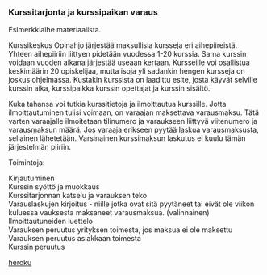 ### Kurssitarjonta ja kurssipaikan varaus

Esimerkkiaihe materiaalista.  
  
Kurssikeskus Opinahjo järjestää maksullisia kursseja eri aihepiireistä. Yhteen aihepiiriin liittyen pidetään vuodessa 1-20 kurssia. Sama kurssin voidaan vuoden aikana järjestää useaan kertaan. Kursseille voi osallistua keskimäärin 20 opiskelijaa, mutta isoja yli sadankin hengen kursseja on joskus ohjelmassa. Kustakin kurssista on laadittu esite, josta käyvät selville kurssin aika, kurssipaikka kurssin opettajat ja kurssin sisältö.  
  
Kuka tahansa voi tutkia kurssitietoja ja ilmoittautua kurssille. Jotta ilmoittautuminen tulisi voimaan, on varaajan maksettava varausmaksu. Tätä varten varaajalle ilmoitetaan tilinumero ja varaukseen liittyvä viitenumero ja varausmaksun määrä. Jos varaaja erikseen pyytää laskua varausmaksusta, sellainen lähetetään. Varsinainen kurssimaksun laskutus ei kuulu tämän järjestelmän piiriin.  
  
Toimintoja:  
  
Kirjautuminen  
Kurssin syöttö ja muokkaus  
Kurssitarjonnan katselu ja varauksen teko  
Varauslaskujen kirjoitus - niille jotka ovat sitä pyytäneet tai eivät ole viikon kuluessa vauksesta maksaneet varausmaksua. (valinnainen)  
Ilmoittautuneiden luettelo  
Varauksen peruutus yrityksen toimesta, jos maksua ei ole maksettu  
Varauksen peruutus asiakkaan toimesta  
Kurssin peruutus  
  
[heroku](https://tsoha-kurssitarjonta-ja-varaus.herokuapp.com/)
